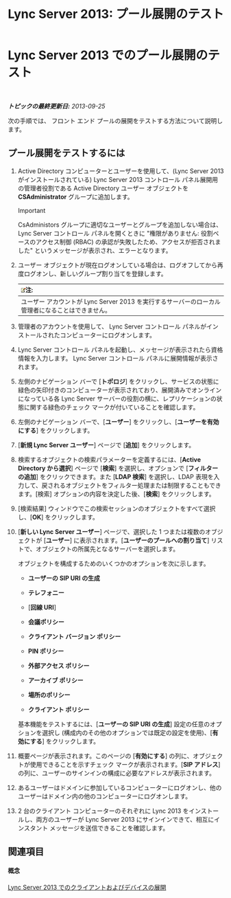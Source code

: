﻿---
title: 'Lync Server 2013: プール展開のテスト'
TOCTitle: プール展開のテスト
ms:assetid: ffd80617-155a-4041-bbeb-74503e7938dd
ms:mtpsurl: https://technet.microsoft.com/ja-jp/library/Gg413092(v=OCS.15)
ms:contentKeyID: 48274173
ms.date: 05/19/2016
mtps_version: v=OCS.15
ms.translationtype: HT
---

# Lync Server 2013 でのプール展開のテスト

 

_**トピックの最終更新日:** 2013-09-25_

次の手順では、 フロント エンド プールの展開をテストする方法について説明します。

## プール展開をテストするには

1.  Active Directory コンピューターとユーザーを使用して、(Lync Server 2013 がインストールされている) Lync Server 2013 コントロール パネル展開用の管理者役割である Active Directory ユーザー オブジェクトを **CSAdministrator** グループに追加します。
    

    > [!IMPORTANT]
    > CsAdministors グループに適切なユーザーとグループを追加しない場合は、 Lync Server コントロール パネルを開くときに "権限がありません: 役割ベースのアクセス制御 (RBAC) の承認が失敗したため、アクセスが拒否されました" というメッセージが表示され、エラーとなります。



2.  ユーザー オブジェクトが現在ログオンしている場合は、ログオフしてから再度ログオンし、新しいグループ割り当てを登録します。
    
    <table>
    <thead>
    <tr class="header">
    <th><img src="images/Gg412781.note(OCS.15).gif" title="note" alt="note" />注:</th>
    </tr>
    </thead>
    <tbody>
    <tr class="odd">
    <td>ユーザー アカウントが Lync Server 2013 を実行するサーバーのローカル管理者になることはできません。</td>
    </tr>
    </tbody>
    </table>


3.  管理者のアカウントを使用して、 Lync Server コントロール パネルがインストールされたコンピューターにログオンします。

4.  Lync Server コントロール パネルを起動し、メッセージが表示されたら資格情報を入力します。 Lync Server コントロール パネルに展開情報が表示されます。

5.  左側のナビゲーション バーで \[**トポロジ**\] をクリックし、サービスの状態に緑色の矢印付きのコンピューターが表示されており、展開済みでオンラインになっている各 Lync Server サーバーの役割の横に、レプリケーションの状態に関する緑色のチェック マークが付いていることを確認します。

6.  左側のナビゲーション バーで、\[**ユーザー**\] をクリックし、\[**ユーザーを有効にする**\] をクリックします。

7.  \[**新規 Lync Server ユーザー**\] ページで \[**追加**\] をクリックします。

8.  検索するオブジェクトの検索パラメーターを定義するには、\[**Active Directory から選択**\] ページで \[**検索**\] を選択し、オプションで \[**フィルターの追加**\] をクリックできます。また \[**LDAP 検索**\] を選択し、LDAP 表現を入力して、戻されるオブジェクトをフィルター処理または制限することもできます。\[検索\] オプションの内容を決定した後、\[**検索**\] をクリックします。

9.  \[検索結果\] ウィンドウでこの検索セッションのオブジェクトをすべて選択し、\[**OK**\] をクリックします。

10. \[**新しい Lync Server ユーザー**\] ページで、選択した 1 つまたは複数のオブジェクトが \[**ユーザー**\] に表示されます。\[**ユーザーのプールへの割り当て**\] リストで、オブジェクトの所属先となるサーバーを選択します。
    
    オブジェクトを構成するためのいくつかのオプションを次に示します。
    
      - **ユーザーの SIP URI の生成**
    
      - **テレフォニー**
    
      - \[**回線 URI**\]
    
      - **会議ポリシー**
    
      - **クライアント バージョン ポリシー**
    
      - **PIN ポリシー**
    
      - **外部アクセス ポリシー**
    
      - **アーカイブ ポリシー**
    
      - **場所のポリシー**
    
      - **クライアント ポリシー**
    
    基本機能をテストするには、\[**ユーザーの SIP URI の生成**\] 設定の任意のオプションを選択し (構成内のその他のオプションでは既定の設定を使用)、\[**有効にする**\] をクリックします。

11. 概要ページが表示されます。このページの \[**有効にする**\] の列に、オブジェクトが使用できることを示すチェック マークが表示されます。\[**SIP アドレス**\] の列に、ユーザーのサインインの構成に必要なアドレスが表示されます。

12. あるユーザーはドメインに参加しているコンピューターにログオンし、他のユーザーはドメイン内の他のコンピューターにログオンします。

13. 2 台のクライアント コンピューターのそれぞれに Lync 2013 をインストールし、両方のユーザーが Lync Server 2013 にサインインできて、相互にインスタント メッセージを送信できることを確認します。

## 関連項目

#### 概念

[Lync Server 2013 でのクライアントおよびデバイスの展開](lync-server-2013-deploying-clients-and-devices.md)

